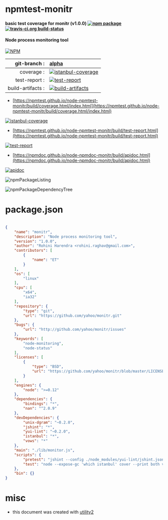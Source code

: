# npmtest-monitr

#### basic test coverage for  monitr (v1.0.0)  [![npm package](https://img.shields.io/npm/v/npmtest-monitr.svg?style=flat-square)](https://www.npmjs.org/package/npmtest-monitr) [![travis-ci.org build-status](https://api.travis-ci.org/npmtest/node-npmtest-monitr.svg)](https://travis-ci.org/npmtest/node-npmtest-monitr)

#### Node process monitoring tool

[![NPM](https://nodei.co/npm/monitr.png?downloads=true&downloadRank=true&stars=true)](https://www.npmjs.com/package/monitr)

| git-branch : | [alpha](https://github.com/npmtest/node-npmtest-monitr/tree/alpha)|
|--:|:--|
| coverage : | [![istanbul-coverage](https://npmtest.github.io/node-npmtest-monitr/build/coverage.badge.svg)](https://npmtest.github.io/node-npmtest-monitr/build/coverage.html/index.html)|
| test-report : | [![test-report](https://npmtest.github.io/node-npmtest-monitr/build/test-report.badge.svg)](https://npmtest.github.io/node-npmtest-monitr/build/test-report.html)|
| build-artifacts : | [![build-artifacts](https://npmtest.github.io/node-npmtest-monitr/glyphicons_144_folder_open.png)](https://github.com/npmtest/node-npmtest-monitr/tree/gh-pages/build)|

- [https://npmtest.github.io/node-npmtest-monitr/build/coverage.html/index.html](https://npmtest.github.io/node-npmtest-monitr/build/coverage.html/index.html)

[![istanbul-coverage](https://npmtest.github.io/node-npmtest-monitr/build/screenCapture.buildCi.browser.%252Ftmp%252Fbuild%252Fcoverage.lib.html.png)](https://npmtest.github.io/node-npmtest-monitr/build/coverage.html/index.html)

- [https://npmtest.github.io/node-npmtest-monitr/build/test-report.html](https://npmtest.github.io/node-npmtest-monitr/build/test-report.html)

[![test-report](https://npmtest.github.io/node-npmtest-monitr/build/screenCapture.buildCi.browser.%252Ftmp%252Fbuild%252Ftest-report.html.png)](https://npmtest.github.io/node-npmtest-monitr/build/test-report.html)

- [https://npmdoc.github.io/node-npmdoc-monitr/build/apidoc.html](https://npmdoc.github.io/node-npmdoc-monitr/build/apidoc.html)

[![apidoc](https://npmdoc.github.io/node-npmdoc-monitr/build/screenCapture.buildCi.browser.%252Ftmp%252Fbuild%252Fapidoc.html.png)](https://npmdoc.github.io/node-npmdoc-monitr/build/apidoc.html)

![npmPackageListing](https://npmtest.github.io/node-npmtest-monitr/build/screenCapture.npmPackageListing.svg)

![npmPackageDependencyTree](https://npmtest.github.io/node-npmtest-monitr/build/screenCapture.npmPackageDependencyTree.svg)



# package.json

```json

{
    "name": "monitr",
    "description": "Node process monitoring tool",
    "version": "1.0.0",
    "author": "Rohini Harendra <rohini.raghav@gmail.com>",
    "contributors": [
        {
            "name": "ET"
        }
    ],
    "os": [
        "linux"
    ],
    "cpu": [
        "x64",
        "ia32"
    ],
    "repository": {
        "type": "git",
        "url": "https://github.com/yahoo/monitr.git"
    },
    "bugs": {
        "url": "http://github.com/yahoo/monitr/issues"
    },
    "keywords": [
        "node-monitoring",
        "node-status"
    ],
    "licenses": [
        {
            "type": "BSD",
            "url": "https://github.com/yahoo/monitr/blob/master/LICENSE"
        }
    ],
    "engines": {
        "node": ">=0.12"
    },
    "dependencies": {
        "bindings": "*",
        "nan": "^2.0.9"
    },
    "devDependencies": {
        "unix-dgram": "~0.2.0",
        "jshint": "*",
        "yui-lint": "~0.2.0",
        "istanbul": "*",
        "vows": "*"
    },
    "main": "./lib/monitor.js",
    "scripts": {
        "pretest": "jshint --config ./node_modules/yui-lint/jshint.json ./lib/",
        "test": "node --expose-gc 'which istanbul' cover --print both vows -- --spec ./tests/*.js"
    },
    "bin": {}
}
```



# misc
- this document was created with [utility2](https://github.com/kaizhu256/node-utility2)
